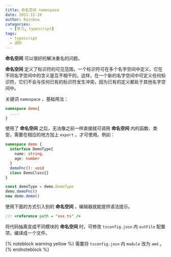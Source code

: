 ```yaml
---
title: 命名空间 namespace
date: 2021-12-10
author: Rainbow
categories:
  - [学习, typescript]
tags:
  - typescript
  - 进阶
---
```


**命名空间** 可以很好的解决重名的问题。

**命名空间** 定义了标识符的可见范围，一个标识符可在多个名字空间中定义，它在不同名字空间中的含义是互不相干的。这样，在一个新的名字空间中可定义任何标识符，它们不会与任何已有的标识符发生冲突，因为已有的定义都处于其他名字空间中。

关键词 `namespace` ，基础用法：

```typescript
namespace demo{
  ....
}
```

使用了 **命名空间** 之后，无法像之前一样直接就可调用 **命名空间** 内的函数、类型，需要在相应的地方加上 `export` ，才可使用。例如：

```typescript
namespace demo {
  interface DemoType{
    name: string,
    age: number
  }
  demoFnc(): void
  class DemoClass{}
}

const demoType = demo.DemoType
demo.demoFnc()
new demo.demo()
```

使用下面的方式引入别的 **命名空间** ，编辑器就能提供语法提示。

```typescript
/// <reference path = "xxx.ts" />
```

将代码抽离变成不同模块的 **命名空间** 时，可修改 `tsconfig.josn` 内 `outFile` 配置项，编译成一个文件。

{% noteblock warning yellow %}
需要将  `tsconfig.josn` 内 `module` 改为 `amd` 。
{% endnoteblock %}


